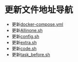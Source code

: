 # 更新文件地址导航
- 更新[docker-compose.yml](https://github.com/Oreomeow/VIP/raw/main/Conf/Qinglong/docker-compose.yml)
- 更新[Allinone.sh](https://github.com/Oreomeow/VIP/raw/main/Scripts/sh/Allinone.sh)
- 更新[config.sh](https://github.com/Oreomeow/VIP/raw/main/Conf/Qinglong/config.sample.sh)
- 更新[extra.sh](https://github.com/Oreomeow/VIP/raw/main/Tasks/qlrepo/extra.sh)
- 更新[code.sh](https://github.com/Oreomeow/VIP/raw/main/Scripts/sh/Helpcode2.8/code.sh)
- 更新[task_before.sh](https://github.com/Oreomeow/VIP/raw/main/Scripts/sh/Helpcode2.8/task_before.sh)
